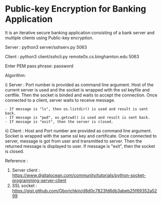 # Public-key Encryption for Banking Application
It is an iterative secure banking application consisting of a bank server and multiple clients using Public-key encryption.

Server : 
    python3 server/sshserv.py 5063

Client : 
    python3 client/sshcli.py remote0x.cs.binghamton.edu 5063

Enter PEM pass phrase: password

Algorithm:

i) Server :
    Port number is provided as command line argument. Host of the current server is used and the socket 
    is wrapped with the ssl keyfile and certfile. Then the socket is binded and waits to accept the 
    connection. Once connected to a client, server waits to receive message. 
    
    - If message is "ls", then os.listdir() is used and result is sent back.
    - If message is "pwd", os.getcwd() is used and result is sent back. 
    - If message is "exit", then the server is closed.

ii) Client :
    Host and Port number are provided as command line argument. Socket is wrapped with the same ssl key 
    and certificate. Once connected to server, message is got from user and transmitted to server. Then 
    the returned message is displayed to user. If message is "exit", then the socket is closed. 

Reference : 

1. Server client : https://www.digitalocean.com/community/tutorials/python-socket-programming-server-client
2. SSL socket : https://gist.github.com/Oborichkin/d8d0c7823fd6db3abeb25f69352a5299
